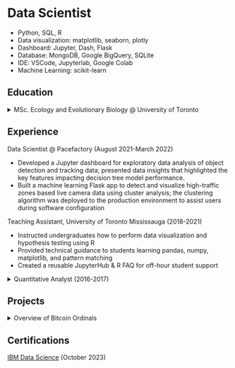 # Data Scientist
- Python, SQL, R
- Data visualization: matplotlib, seaborn, plotly
- Dashboard: Jupyter, Dash, Flask
- Database: MongoDB, Google BigQuery, SQLite
- IDE: VSCode, Jupyterlab, Google Colab
- Machine Learning: scikit-learn


## Education
<details>
  <summary>
    MSc. Ecology and Evolutionary Biology @ University of Toronto
  </summary>
  <ul>
  <li>Optimized wet lab experimental protocols via A/B and multivariate testing</li>
  <li>Cleaned and transformed relational data for visualization and pattern identification</li>
  <li>Derived experimental insights using statistical techniques (regression, bootstrap, PCA)</li>
  <li>Established reproducible data workflows with Bash and Python using Snakemake</li>
  <li>Processed large-scale simulated resamples using CPU parallel processing for population genetics statistics estimation</li>
  </ul>
</details>


## Experience
Data Scientist @ Pacefactory (August 2021-March 2022)
- Developed a Jupyter dashboard for exploratory data analysis of object detection and tracking data; presented data insights that highlighted the key features impacting decision tree model performance.
- Built a machine learning Flask app to detect and visualize high-traffic zones based live camera data using cluster analysis; the clustering algorithm was deployed to the production environment to assist users during software configuration
  
Teaching Assistant, University of Toronto Mississauga (2018-2021)
- Instructed undergraduates how to perform data visualization and hypothesis testing using R
- Provided technical guidance to students learning pandas, numpy, matplotlib, and pattern matching
- Created a reusable JupyterHub & R FAQ for off-hour student support

<details>
  <summary>Quantitative Analyst (2016-2017)</summary>

  
  - Performed literature research to collect and analyze effect size distribution in evolutionary ecology literature

    
</details>  


## Projects
<details>
  <summary>Overview of Bitcoin Ordinals</summary>

  
  [Link](https://btc-ordinal-dashboard.onrender.com/) This on-chain analysis offers an overview of the volume and cost associated with Bitcoin Ordinal inscriptions. The fee estimator was created using a multiple linear regression (R<sup>2</sup>=0.96) to predict the inscription cost based on the anticipated size and quantity of ordinals to be minted.

  
</details>  


## Certifications
[IBM Data Science](https://www.coursera.org/account/accomplishments/specialization/certificate/LZ6FZXCXQKM3) (October 2023)



